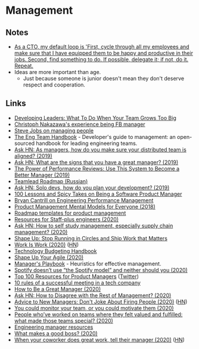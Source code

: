 # Management

## Notes

* [As a CTO, my default loop is 'First, cycle through all my employees and make sure that I have equipped them to be happy and productive in their jobs. Second, find something to do. If possible, delegate it; if not, do it. Repeat.](https://news.ycombinator.com/item?id=16802530)
* Ideas are more important than age.
  * Just because someone is junior doesn't mean they don't deserve respect and cooperation.

## Links

* [Developing Leaders: What To Do When Your Team Grows Too Big](https://getlighthouse.com/blog/developing-leaders-team-grows-big/)
* [Christoph Nakazawa's experience being FB manager](https://twitter.com/cpojer/status/993982733285298177)
* [Steve Jobs on managing people](https://twitter.com/ProductHunt/status/1066527144992522240)
* [The Eng Team Handbook](https://github.com/raylene/eng-handbook) - Developer's guide to management: an open-sourced handbook for leading engineering teams.
* [Ask HN: As managers, how do you make sure your distributed team is aligned? \(2019\)](https://news.ycombinator.com/item?id=19761183)
* [Ask HN: What are the signs that you have a great manager? \(2019\)](https://news.ycombinator.com/item?id=20230133)
* [The Power of Performance Reviews: Use This System to Become a Better Manager \(2019\)](https://firstround.com/review/the-power-of-performance-reviews-use-this-system-to-become-a-better-manager/)
* [Teamlead Roadmap \(Russian\)](https://github.com/tlbootcamp/tlroadmap)
* [Ask HN: Solo devs, how do you plan your development? \(2019\)](https://news.ycombinator.com/item?id=21905423)
* [100 Lessons and Spicy Takes on Being a Software Product Manager](https://jasonevanish.com/2020/01/12/100-lessons-and-spicy-takes-on-being-a-software-product-manager/)
* [Bryan Cantrill on Engineering Performance Management](https://twitter.com/bcantrill/status/1216491216356823040)
* [Product Management Mental Models for Everyone \(2018\)](https://blackboxofpm.com/product-management-mental-models-for-everyone-31e7828cb50b)
* [Roadmap templates for product management](https://usefyi.com/templates/roadmap-templates/)
* [Resources for Staff-plus engineers \(2020\)](https://lethain.com//staff-plus-eng-resources/)
* [Ask HN: How to self study management, especially supply chain management? \(2020\)](https://news.ycombinator.com/item?id=22736545)
* [Shape Up: Stop Running in Circles and Ship Work that Matters](https://basecamp.com/shapeup)
* [Work Is Work \(2020\)](https://codahale.com/work-is-work/) \([HN](https://news.ycombinator.com/item?id=22797687)\)
* [Technology Budgeting Handbook](https://github.com/18F/technology-budgeting)
* [Shape Up Your Agile \(2020\)](https://thinkfractional.blog/shape-up-your-agile/)
* [Manager's Playbook](https://github.com/ksindi/managers-playbook) - Heuristics for effective management.
* [Spotify doesn’t use “the Spotify model” and neither should you \(2020\)](https://www.jeremiahlee.com/posts/failed-squad-goals/)
* [Top 100 Resources for Product Managers](https://www.sachinrekhi.com/top-resources-for-product-managers) \([Twitter](https://twitter.com/sachinrekhi/status/1256643491465007104)\)
* [10 rules of a successful meeting in a tech company](https://twitter.com/tlakomy/status/1262767270062772224)
* [How to Be a Great Manager \(2020\)](https://aaronbieber.coach/tips/how-to-be-a-great-manager)
* [Ask HN: How to Disagree with the Rest of Management? \(2020\)](https://news.ycombinator.com/item?id=23427110)
* [Advice to New Managers: Don't Joke About Firing People \(2020\)](https://staysaasy.com/engineering/2020/06/09/Don%27t-Joke.html) \([HN](https://news.ycombinator.com/item?id=23477400)\)
* [You could monitor your team, or you could motivate them \(2020\)](https://vanschneider.com/how-to-keep-your-team-motivated)
* [People who’ve worked on teams where they felt valued and fulfilled: what made those teams special? \(2020\)](https://twitter.com/SparksZilla/status/1273073364551139329)
* [Engineering manager resources](https://github.com/dmleong/manager-resources)
* [What makes a good boss? \(2020\)](https://twitter.com/zenorocha/status/1274037726111657984)
* [When your coworker does great work, tell their manager \(2020\)](https://jvns.ca/blog/2020/07/14/when-your-coworker-does-great-work-tell-their-manager/) \([HN](https://news.ycombinator.com/item?id=23858662)\)

